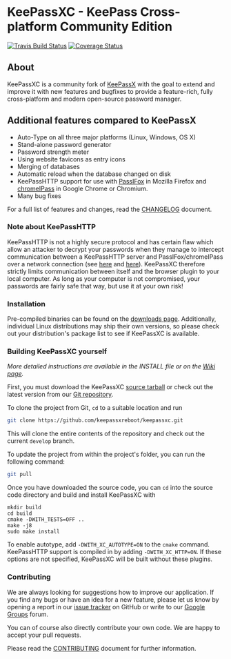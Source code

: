 # KeePassXC - KeePass Cross-platform Community Edition

[![Travis Build Status](https://travis-ci.org/keepassxreboot/keepassxc.svg?branch=develop)](https://travis-ci.org/keepassxreboot/keepassxc)  [![Coverage Status](https://coveralls.io/repos/github/keepassxreboot/keepassxc/badge.svg)](https://coveralls.io/github/keepassxreboot/keepassxc)

## About
KeePassXC is a community fork of [KeePassX](https://www.keepassx.org/) with the goal to extend and improve it with new features and bugfixes to provide a feature-rich, fully cross-platform and modern open-source password manager.


## Additional features compared to KeePassX
- Auto-Type on all three major platforms (Linux, Windows, OS X)
- Stand-alone password generator
- Password strength meter
- Using website favicons as entry icons
- Merging of databases
- Automatic reload when the database changed on disk
- KeePassHTTP support for use with [PassIFox](https://addons.mozilla.org/en-us/firefox/addon/passifox/) in Mozilla Firefox and [chromeIPass](https://chrome.google.com/webstore/detail/chromeipass/ompiailgknfdndiefoaoiligalphfdae) in Google Chrome or Chromium.
- Many bug fixes

For a full list of features and changes, read the [CHANGELOG](CHANGELOG) document.

### Note about KeePassHTTP
KeePassHTTP is not a highly secure protocol and has certain flaw which allow an attacker to decrypt your passwords when they manage to intercept communication between a KeePassHTTP server and PassIFox/chromeIPass over a network connection (see [here](https://github.com/pfn/keepasshttp/issues/258) and [here](https://github.com/keepassxreboot/keepassxc/issues/147)). KeePassXC therefore strictly limits communication between itself and the browser plugin to your local computer. As long as your computer is not compromised, your passwords are fairly safe that way, but use it at your own risk!

### Installation
Pre-compiled binaries can be found on the [downloads page](https://keepassxc.org/download).  Additionally, individual Linux distributions may ship their own versions, so please check out your distribution's package list to see if KeePassXC is available.

### Building KeePassXC yourself

*More detailed instructions are available in the INSTALL file or on the [Wiki page](https://github.com/keepassxreboot/keepassx/wiki/Install-Instruction-from-Source).*

First, you must download the KeePassXC [source tarball](https://keepassxc.org/download#source) or check out the latest version from our [Git repository](https://github.com/keepassxreboot/keepassxc).

To clone the project from Git, `cd` to a suitable location and run

```bash
git clone https://github.com/keepassxreboot/keepassxc.git
```

This will clone the entire contents of the repository and check out the current `develop` branch.

To update the project from within the project's folder, you can run the following command:

```bash
git pull
```

Once you have downloaded the source code, you can `cd` into the source code directory and build and install KeePassXC with

```
mkdir build
cd build
cmake -DWITH_TESTS=OFF ..
make -j8
sudo make install
```

To enable autotype, add `-DWITH_XC_AUTOTYPE=ON` to the `cmake` command. KeePassHTTP support is compiled in by adding `-DWITH_XC_HTTP=ON`. If these options are not specified, KeePassXC will be built without these plugins.


### Contributing

We are always looking for suggestions how to improve our application. If you find any bugs or have an idea for a new feature, please let us know by opening a report in our [issue tracker](https://github.com/keepassxreboot/keepassxc/issues) on GitHub or write to our [Google Groups](https://groups.google.com/forum/#!forum/keepassx-reboot) forum.

You can of course also directly contribute your own code. We are happy to accept your pull requests.

Please read the [CONTRIBUTING](.github/CONTRIBUTING.md) document for further information.
